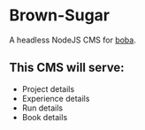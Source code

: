 # Brown-Sugar

A headless NodeJS CMS for [boba](https://github.com/jonathanfilbert/boba).

## This CMS will serve:

- Project details
- Experience details
- Run details
- Book details
